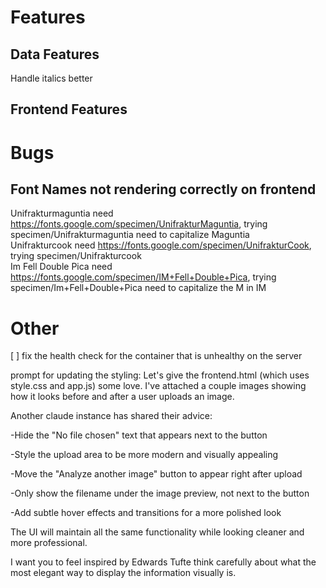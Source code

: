 # Features
## Data Features
Handle italics better

## Frontend Features


# Bugs
## Font Names not rendering correctly on frontend
Unifrakturmaguntia need  https://fonts.google.com/specimen/UnifrakturMaguntia, trying specimen/Unifrakturmaguntia need to capitalize Maguntia  
Unifrakturcook need https://fonts.google.com/specimen/UnifrakturCook, trying specimen/Unifrakturcook  
Im Fell Double Pica need https://fonts.google.com/specimen/IM+Fell+Double+Pica, trying specimen/Im+Fell+Double+Pica need to capitalize the M in IM  


# Other
[ ] fix the health check for the container that is unhealthy on the server


prompt for updating the styling:
Let's give the frontend.html (which uses style.css and app.js) some love. I've attached a couple images showing how it looks before and after a user uploads an image. 

Another claude instance has shared their advice:

-Hide the "No file chosen" text that appears next to the button

-Style the upload area to be more modern and visually appealing

-Move the "Analyze another image" button to appear right after upload

-Only show the filename under the image preview, not next to the button

-Add subtle hover effects and transitions for a more polished look

The UI will maintain all the same functionality while looking cleaner and more professional.

I want you to feel inspired by Edwards Tufte think carefully about what the most elegant way to display the information visually is. 

